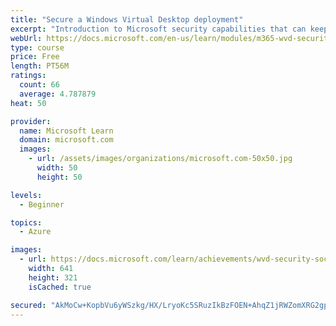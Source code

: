 ```yaml
---
title: "Secure a Windows Virtual Desktop deployment"
excerpt: "Introduction to Microsoft security capabilities that can keep your applications and data secure in your Windows Virtual Desktop deployment."
webUrl: https://docs.microsoft.com/en-us/learn/modules/m365-wvd-security/
type: course
price: Free
length: PT56M
ratings:
  count: 66
  average: 4.787879
heat: 50

provider:
  name: Microsoft Learn
  domain: microsoft.com
  images:
    - url: /assets/images/organizations/microsoft.com-50x50.jpg
      width: 50
      height: 50

levels:
  - Beginner

topics:
  - Azure

images:
  - url: https://docs.microsoft.com/learn/achievements/wvd-security-social.png
    width: 641
    height: 321
    isCached: true

secured: "AkMoCw+KopbVu6yWSzkg/HX/LryoKc5SRuzIkBzFOEN+AhqZ1jRWZomXRG2gp//VIbCxXDsrW3etsmm/zA2uBFSwI0JV/ZreCulZoJdicj85h1v48fd+aZNjFidZSGhWv/OxY2PmSm/VT2/tvE++EQ7n5lvpDEMq3miMFOmaxAt73aIIYaKyuVc6+l/dlnZm4mB7y67BSZVHIup1lgs2UGYFIGH0/K8vPFkJVdiEKSTccsy2GN0tAvYLNG9ondkPjt0mk2WCdddwFPzRQCdpSl4Ba8gbCwUkfOicW5brvyc+5L5uaMzQb/3VlvZ5+J8ihud7uZMzUpe8gr0CL60Pt010p685JmeDR0qNpxhtswXI8nBjAHcXJiQVOdndACnZPMXyZf8E2nV8Jp7BB6of1kHh+xCehMsSCFKij+3T95A=;5yoFHkKKqL4QHpMd22U6sQ=="
---
```



